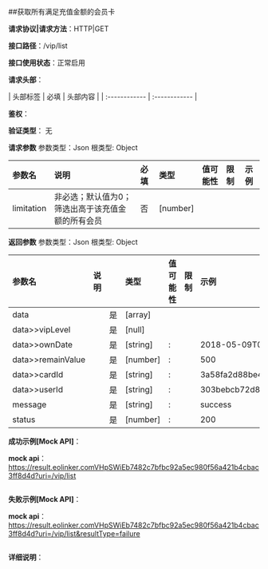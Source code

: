 ##获取所有满足充值金额的会员卡

**请求协议|请求方法**：HTTP|GET

**接口路径**：/vip/list

**接口使用状态**：正常启用

**请求头部**：

| 头部标签 | 必填  | 头部内容 | 
| :------------ | :------------ |

**鉴权**：

**验证类型**：
无

**请求参数**
参数类型：Json
根类型: Object

| 参数名 | 说明 | 必填 | 类型 | 值可能性 |  限制 | 示例 |
| :------------ | :------------ | :------------ | :------------ | :------------ | :------------ | :------------ |
|limitation|非必选；默认值为0；筛选出高于该充值金额的所有会员|否|[number]|||

**返回参数**
参数类型：Json
根类型: Object

| 参数名  | 说明 |  | 类型 | 值可能性 | 限制 | 示例 |
| :------------ | :------------ | :------------ | :------------ | :------------ | :------------ | :------------ |
|data||是|[array]||||
|data>>vipLevel||是|[null]||||
|data>>ownDate||是|[string]|:||2018-05-09T00:00:00.000+0000|
|data>>remainValue||是|[number]|:||500|
|data>>cardId||是|[string]|:||3a58fa2d88be4b9ba843807e62f82ad2|
|data>>userId||是|[string]|:||303bebcb72d848d79604f3ea729af51e|
|message||是|[string]|:||success|
|status||是|[number]|:||200|

**成功示例[Mock API]**：


**mock api**：https://result.eolinker.comVHpSWiEb7482c7bfbc92a5ec980f56a421b4cbac3ff8d4d?uri=/vip/list
```

```

**失败示例[Mock API]**：


**mock api**：https://result.eolinker.comVHpSWiEb7482c7bfbc92a5ec980f56a421b4cbac3ff8d4d?uri=/vip/list&resultType=failure
```

```

**详细说明**：


```
